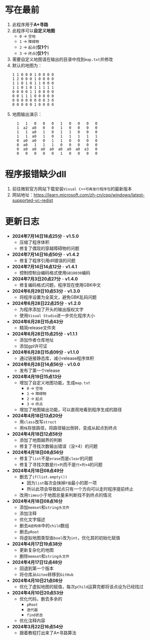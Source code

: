 # 写在最前

1. 此程序用于**A*寻路**
2. 此程序可以**自定义地图**
	- ```0``` -> ```空地```
	- ```1``` -> ```障碍物```
	- ```2``` -> ```起点```(**仅1个**)
	- ```3``` -> ```终点```(**仅1个**)
3. 需要自定义地图请在输出的目录中找到```map.txt```并修改
4. 默认的地图为：
   ```
   1 1 0 0 0 1 0 0 0 0 
   1 2 0 0 0 1 0 0 0 0 
   1 1 0 1 0 1 1 0 0 0 
   1 1 0 1 0 1 1 1 1 1 
   0 0 0 0 1 1 0 0 0 0 
   0 0 1 1 1 0 0 0 0 0 
   0 0 0 0 0 0 0 0 3 0 
   0 0 0 0 0 1 0 0 0 0
   ```
5. 地图输出演示：
   ```
     1   1   0   0   0   1   0   0   0   0
     1  a2  a0   0   0   1   0   0   0   0
     1   1  a0   1   0   1   1   0   0   0
     1   1  a0   1   0   1   1   1   1   1
     0  a0  a0   0   1   1   0   0   0   0
     0  a0   1   1   1   0   0   0   0   0
     0  a0  a0  a0  a0  a0  a0  a0  a3   0
     0   0   0   0   0   1   0   0   0   0
   ```

# 程序报错缺少dll

1. 前往微软官方网站下载安装```Visual C++可再发行程序包```的最新版本
2. 网站地址：<https://learn.microsoft.com/zh-cn/cpp/windows/latest-supported-vc-redist>

# 更新日志

- **2024年7月14日18点25分** - **v1.5.0**
	- 压缩了程序体积
	- 修复了偶现的穿越障碍物的问题
- **2024年7月14日16点50分** - **v1.4.2**
	- 修复了程序引用dll错误的问题
- **2024年7月14日14点12分** - **v1.4.1**
	- 控制控制台编码格式使用```GB18030```编码
- **2024年7月3日20点27分** - **v1.4.0**
	- 修复编码格式问题，程序现在使用GBK中文
- **2024年6月29日10点53分** - **v1.3.0**
	- 将程序设置为全英文，避免GBK乱码问题
- **2024年6月28日22点25分**  - **v1.2.0**
	- 为程序添加了开头的输出版权文字
	- 使用```Visual Studio```进一步优化程序大小
- **2024年6月28日15点43分**
	- 精简release文件夹
- **2024年6月28日15点25分** - **v1.1.1**
	- 添加作者仓库地址
	- 添加gpl许可证
- **2024年6月28日15点09分**  - **v1.1.0**
	- 通过链接静态库，减小release程序体积
- **2024年6月28日14点56分** - **v1.0.0**
	- 发布了第一个release
- **2024年4月19日15点13分**
	- 增加了自定义地图功能，生成```map.txt```
		- ```0``` -> ```空地```
		- ```1``` -> ```障碍物```
		- ```2``` -> ```起点```
		- ```3``` -> ```终点```
	- 增加了地图输出功能，可以直观地看到程序生成的路径
- **2024年4月18日13点20分**
	- 用```class```改写```struct```
	- 用```栈```存放路径，将路径输出倒转，变成从起点到终点
- **2024年4月18日12点58分**
	- 添加了地图越界的判断
	- 修复了寻找次数输出错误（没×4）的问题
- **2024年4月18日08点56分**
	- 修复了```list```不是```erase```而是```clear```的问题
	- 修复了寻找次数是```行×列```而不是```行×列×4```的问题
- **2024年4月18日08点49分**
	- 删去了```if(list.empty())```
		- 因为```list```每次会抹掉```F值```最小的那一项
		- 所以此项会导致起点只有一个方向可以走时程序提前终止
	- 改用```times```小于地图总量来判断找不到终点的情况
- **2024年4月18日08点16分**
	- 添加```memset```和```string头文件```
	- 添加注释
	- 优化文字描述
	- 删去```A结构体```中的```child```数组
	- 删去```pRoot```
	- 将虚拟地图类型由```bool```改为```int```，优化其的初始化赋值
- **2024年4月17日19点38分**
	- 更新复杂化的地图
	- 删除```memset```和```string头文件```
- **2024年4月17日12点48分**
	- 回退到第一个版本
	- 将仓库从```Gitee```转移到```GitHub```
- **2024年4月10日21点08分**
	- 优化了虚拟地图的赋值，每次```pChild```运算完都将该点设为已经找过
- **2024年4月10日20点53分**
	- 优化代码，删去多余的
		- ```pRoot```
		- ```迭代器```
		- ```find状态```
	- 优化注释内容
- **2024年3月22日16点54分**
	- 跟着教程打出来了A*寻路算法
